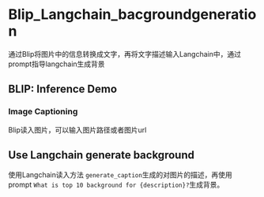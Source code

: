 # Blip_Langchain_bacgroundgeneration
通过Blip将图片中的信息转换成文字，再将文字描述输入Langchain中，通过prompt指导langchain生成背景

##  BLIP: Inference Demo

### Image Captioning
Blip读入图片，可以输入图片路径或者图片url

## Use Langchain generate background
使用Langchain读入方法 `generate_caption`生成的对图片的描述，再使用 prompt `What is top 10 background for {description}?`生成背景。
